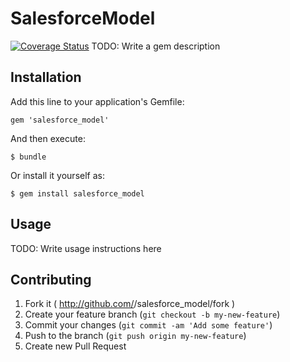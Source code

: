 # SalesforceModel
[![Coverage Status](https://coveralls.io/repos/socialdriver/salesforce_model/badge.svg)](https://coveralls.io/r/socialdriver/salesforce_model)
TODO: Write a gem description

## Installation

Add this line to your application's Gemfile:

    gem 'salesforce_model'

And then execute:

    $ bundle

Or install it yourself as:

    $ gem install salesforce_model

## Usage

TODO: Write usage instructions here

## Contributing

1. Fork it ( http://github.com/<my-github-username>/salesforce_model/fork )
2. Create your feature branch (`git checkout -b my-new-feature`)
3. Commit your changes (`git commit -am 'Add some feature'`)
4. Push to the branch (`git push origin my-new-feature`)
5. Create new Pull Request
